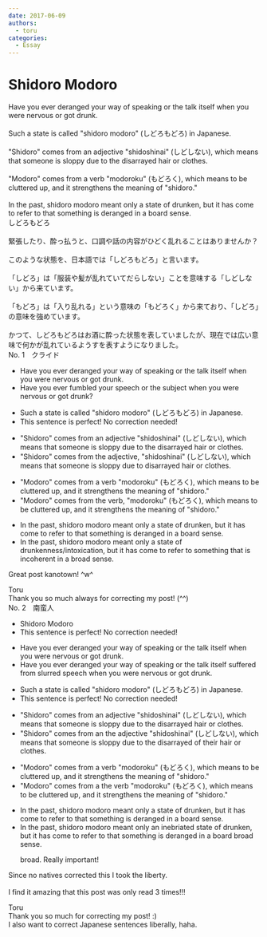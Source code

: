 ```yaml
---
date: 2017-06-09
authors:
  - toru
categories:
  - Essay
---
```


<h1 id="subject_show">Shidoro Modoro</h1>
<div class="date" hidden>Jun 9, 2017 18:18</div>
<div id="post"><div id="body_show_ori">
Have you ever deranged your way of speaking or the talk itself when you were nervous or got drunk.<br/><br/>Such a state is called "shidoro modoro" (しどろもどろ) in Japanese.<br/><br/>"Shidoro" comes from an adjective "shidoshinai" (しどしない), which means that someone is sloppy due to the disarrayed hair or clothes.<br/><br/>"Modoro" comes from a verb "modoroku" (もどろく), which means to be cluttered up, and it strengthens the meaning of "shidoro."<br/><br/>In the past, shidoro modoro meant only a state of drunken, but it has come to refer to that something is deranged in a board sense.
</div></div>

<!-- more -->

<div id="post_ja"><div id="body_show_mo">
しどろもどろ<br/><br/>緊張したり、酔っ払うと、口調や話の内容がひどく乱れることはありませんか？<br/><br/>このような状態を、日本語では「しどろもどろ」と言います。<br/><br/>「しどろ」は「服装や髪が乱れていてだらしない」ことを意味する「しどしない」から来ています。<br/><br/>「もどろ」は「入り乱れる」という意味の「もどろく」から来ており、「しどろ」の意味を強めています。<br/><br/>かつて、しどろもどろはお酒に酔った状態を表していましたが、現在では広い意味で何かが乱れているようすを表すようになりました。
</div></div>
<div id="block"><div class="first_name"> No. 1　<span class="just_name">クライド</span></div><div id="block2">
<ul class="correction_field">
<li class="incorrect">Have you ever deranged your way of speaking or the talk itself when you were nervous or got drunk.</li>
<li class="corrected correct">
Have you ever <span class="f_blue">fumbled</span> <span class="f_blue">your speech</span> or <span class="f_blue">the subject </span>when you were nervous or got drunk<span class="f_red">?</span>
</li>
</ul>
<ul class="correction_field">
<li class="incorrect">Such a state is called "shidoro modoro" (しどろもどろ) in Japanese.</li>
<li class="corrected perfect">This sentence is perfect! No correction needed!</li>
</ul>
<ul class="correction_field">
<li class="incorrect">"Shidoro" comes from an adjective "shidoshinai" (しどしない), which means that someone is sloppy due to the disarrayed hair or clothes.</li>
<li class="corrected correct">
"Shidoro" comes from <span class="f_blue">the</span> adjective, "shidoshinai" (しどしない), which means that someone is sloppy due to disarrayed hair or clothes.
</li>
</ul>
<ul class="correction_field">
<li class="incorrect">"Modoro" comes from a verb "modoroku" (もどろく), which means to be cluttered up, and it strengthens the meaning of "shidoro."</li>
<li class="corrected correct">
"Modoro" comes from <span class="f_blue">the</span> verb, "modoroku" (もどろく), which means to be cluttered up, and it strengthens the meaning of "shidoro."
</li>
</ul>
<ul class="correction_field">
<li class="incorrect">In the past, shidoro modoro meant only a state of drunken, but it has come to refer to that something is deranged in a board sense.</li>
<li class="corrected correct">
In the past, shidoro modoro meant only a state of <span class="f_blue">drunkenness/intoxication</span>, but it has come to refer<span class="f_blue"> to something that is incoherent</span> in a <span class="f_red">broad</span> sense.
</li>
</ul>
<p class="comment_small">
 Great post kanotown! ^w^
</p>

</div><div class="name"><span class="just_name">Toru</span><br>
Thank you so much always for correcting my post! (^^)
</div>
</div>
<div id="block"><div class="first_name"> No. 2　<span class="just_name">南蛮人</span></div><div id="block2">
<ul class="correction_field">
<li class="incorrect">Shidoro Modoro</li>
<li class="corrected perfect">This sentence is perfect! No correction needed!</li>
</ul>
<ul class="correction_field">
<li class="incorrect">Have you ever deranged your way of speaking or the talk itself when you were nervous or got drunk.</li>
<li class="corrected correct">
Have you ever <span class="sline"><span class="f_red">deranged your way of speaking or the talk itself</span></span> <span class="f_blue">suffered from slurred speech</span> when you were nervous or got drunk.
</li>
</ul>
<ul class="correction_field">
<li class="incorrect">Such a state is called "shidoro modoro" (しどろもどろ) in Japanese.</li>
<li class="corrected perfect">This sentence is perfect! No correction needed!</li>
</ul>
<ul class="correction_field">
<li class="incorrect">"Shidoro" comes from an adjective "shidoshinai" (しどしない), which means that someone is sloppy due to the disarrayed hair or clothes.</li>
<li class="corrected correct">
"Shidoro" comes from <span class="sline"><span class="f_red">an</span></span> <span class="f_blue">the</span> adjective "shidoshinai" (しどしない), which means that someone is sloppy due to the disarray<span class="sline"><span class="f_red">ed</span></span> <span class="f_blue">of their</span> hair or clothes.
</li>
</ul>
<ul class="correction_field">
<li class="incorrect">"Modoro" comes from a verb "modoroku" (もどろく), which means to be cluttered up, and it strengthens the meaning of "shidoro."</li>
<li class="corrected correct">
"Modoro" comes from <span class="sline"><span class="f_red">a</span></span> <span class="f_blue">the</span> verb "modoroku" (もどろく), which means to be cluttered up, and it strengthens the meaning of "shidoro."
</li>
</ul>
<ul class="correction_field">
<li class="incorrect">In the past, shidoro modoro meant only a state of drunken, but it has come to refer to that something is deranged in a board sense.</li>
<li class="corrected correct">
In the past, shidoro modoro meant only a<span class="f_blue">n inebriated </span>state <span class="sline"><span class="f_red">of drunken</span></span>, but it has come to refer to that something is deranged in a <span class="f_red"><span class="sline">board</span></span> <span class="f_blue"><span class="f_bold">broad</span></span> sense.
<p class="correction_comment">broad. Really important!</p>
</li>
</ul>
<p class="comment_small">
 Since no natives corrected this I took the liberty.
 <br/>
 <br/>
 I find it amazing that this post was only read 3 times!!!
</p>

</div><div class="name"><span class="just_name">Toru</span><br>
Thank you so much for correcting my post! :)<br/>I also want to correct Japanese sentences liberally, haha.
</div>
</div>
